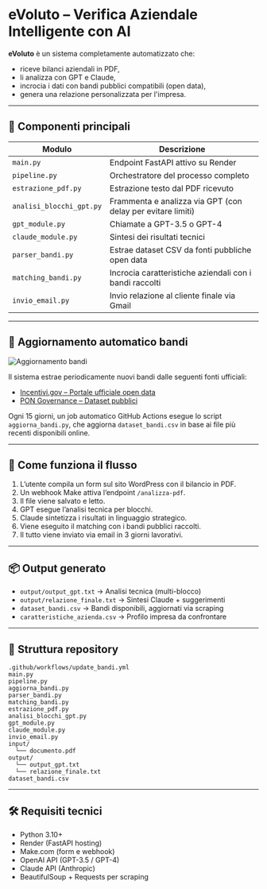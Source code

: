
# eVoluto – Verifica Aziendale Intelligente con AI

**eVoluto** è un sistema completamente automatizzato che:
- riceve bilanci aziendali in PDF,
- li analizza con GPT e Claude,
- incrocia i dati con bandi pubblici compatibili (open data),
- genera una relazione personalizzata per l'impresa.

---

## 🧠 Componenti principali

| Modulo               | Descrizione |
|----------------------|-------------|
| `main.py`            | Endpoint FastAPI attivo su Render |
| `pipeline.py`        | Orchestratore del processo completo |
| `estrazione_pdf.py`  | Estrazione testo dal PDF ricevuto |
| `analisi_blocchi_gpt.py` | Frammenta e analizza via GPT (con delay per evitare limiti) |
| `gpt_module.py`      | Chiamate a GPT-3.5 o GPT-4 |
| `claude_module.py`   | Sintesi dei risultati tecnici |
| `parser_bandi.py`    | Estrae dataset CSV da fonti pubbliche open data |
| `matching_bandi.py`  | Incrocia caratteristiche aziendali con i bandi raccolti |
| `invio_email.py`     | Invio relazione al cliente finale via Gmail |

---

## 🔄 Aggiornamento automatico bandi

![Aggiornamento bandi](https://github.com/matteoparis/evoluto/actions/workflows/update_bandi.yml/badge.svg)

Il sistema estrae periodicamente nuovi bandi dalle seguenti fonti ufficiali:

- [Incentivi.gov – Portale ufficiale open data](https://www.incentivi.gov.it/it/open-data)
- [PON Governance – Dataset pubblici](https://www.ponic.gov.it/open-data/datasets)

Ogni 15 giorni, un job automatico GitHub Actions esegue lo script `aggiorna_bandi.py`, che aggiorna `dataset_bandi.csv` in base ai file più recenti disponibili online.

---

## 🚀 Come funziona il flusso

1. L’utente compila un form sul sito WordPress con il bilancio in PDF.
2. Un webhook Make attiva l’endpoint `/analizza-pdf`.
3. Il file viene salvato e letto.
4. GPT esegue l’analisi tecnica per blocchi.
5. Claude sintetizza i risultati in linguaggio strategico.
6. Viene eseguito il matching con i bandi pubblici raccolti.
7. Il tutto viene inviato via email in 3 giorni lavorativi.

---

## 📦 Output generato

- `output/output_gpt.txt` → Analisi tecnica (multi-blocco)
- `output/relazione_finale.txt` → Sintesi Claude + suggerimenti
- `dataset_bandi.csv` → Bandi disponibili, aggiornati via scraping
- `caratteristiche_azienda.csv` → Profilo impresa da confrontare

---

## 📁 Struttura repository

```
.github/workflows/update_bandi.yml
main.py
pipeline.py
aggiorna_bandi.py
parser_bandi.py
matching_bandi.py
estrazione_pdf.py
analisi_blocchi_gpt.py
gpt_module.py
claude_module.py
invio_email.py
input/
  └── documento.pdf
output/
  └── output_gpt.txt
  └── relazione_finale.txt
dataset_bandi.csv
```

---

## 🛠 Requisiti tecnici

- Python 3.10+
- Render (FastAPI hosting)
- Make.com (form e webhook)
- OpenAI API (GPT-3.5 / GPT-4)
- Claude API (Anthropic)
- BeautifulSoup + Requests per scraping
